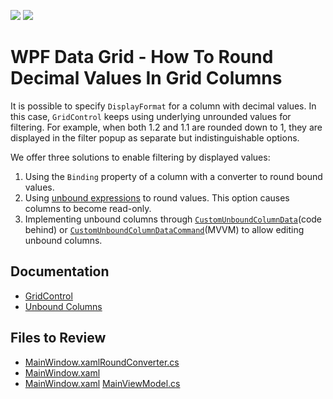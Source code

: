 <!-- default badges list -->
[![](https://img.shields.io/badge/Open_in_DevExpress_Support_Center-FF7200?style=flat-square&logo=DevExpress&logoColor=white)](https://supportcenter.devexpress.com/ticket/details/T1128966)
[![](https://img.shields.io/badge/📖_How_to_use_DevExpress_Examples-e9f6fc?style=flat-square)](https://docs.devexpress.com/GeneralInformation/403183)
<!-- default badges end -->
# WPF Data Grid - How To Round Decimal Values In Grid Columns

It is possible to specify `DisplayFormat` for a column with decimal values. In this case, `GridControl` keeps using underlying unrounded values for filtering. For example, when both 1.2 and 1.1 are rounded down to 1, they are displayed in the filter popup as separate but indistinguishable options.

We offer three solutions to enable filtering by displayed values:
1. Using the `Binding` property of a column with a converter to round bound values.
2. Using [unbound expressions](https://docs.devexpress.com/WPF/DevExpress.Xpf.Grid.ColumnBase.UnboundExpression) to round values. This option causes columns to become read-only.
3. Implementing unbound columns through [`CustomUnboundColumnData`](https://docs.devexpress.com/WPF/DevExpress.Xpf.Grid.GridControl.CustomUnboundColumnData)(code behind) or [`CustomUnboundColumnDataCommand`](https://docs.devexpress.com/WPF/DevExpress.Xpf.Grid.GridControl.CustomUnboundColumnDataCommand)(MVVM) to allow editing unbound columns.


## Documentation

- [GridControl](https://docs.devexpress.com/WPF/DevExpress.Xpf.Grid.GridControl)
- [Unbound Columns](https://docs.devexpress.com/WPF/6124/controls-and-libraries/data-grid/grid-view-data-layout/columns-and-card-fields/unbound-columns)


## Files to Review
- [MainWindow.xaml](./CS/FilterDuplicateRecords_Converter/MainWindow.xaml)[RoundConverter.cs](./CS/FilterDuplicateRecords_Converter/RoundConverter.cs)
- [MainWindow.xaml](./CS/FilterDuplicateRecords_Unbound/MainWindow.xaml)
- [MainWindow.xaml](./CS/FilterDuplicateRecords_UnboundEditable/MainWindow.xaml) [MainViewModel.cs](./CS/FilterDuplicateRecords_UnboundEditable/MainViewModel.cs)
